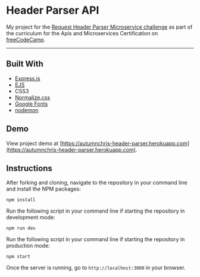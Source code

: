 # Header Parser API

My project for the [Request Header Parser Microservice challenge](https://learn.freecodecamp.org/apis-and-microservices/apis-and-microservices-projects/request-header-parser-microservice) as part of the curriculum for the Apis and Microservices Certification on [freeCodeCamp](https://www.freecodecamp.org).

---

## Built With
* [Express.js](https://expressjs.com)
* [EJS](https://ejs.co)
* CSS3
* [Normalize.css](https://necolas.github.io/normalize.css)
* [Google Fonts](https://fonts.google.com)
* [nodemon](https://nodemon.io)

## Demo

View project demo at [https://autumnchris-header-parser.herokuapp.com](https://autumnchris-header-parser.herokuapp.com).

## Instructions

After forking and cloning, navigate to the repository in your command line and install the NPM packages:
```
npm install
```

Run the following script in your command line if starting the repository in development mode:
```
npm run dev
```

Run the following script in your command line if starting the repository in production mode:
```
npm start
```

Once the server is running, go to `http://localhost:3000` in your browser.
